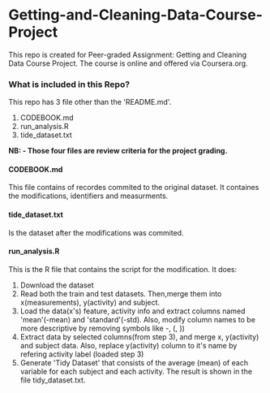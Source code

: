 # Getting-and-Cleaning-Data-Course-Project
This repo is created for Peer-graded Assignment: Getting and Cleaning Data Course Project. The course is online and offered via Coursera.org. 
### What is included in this Repo?
This repo has 3 file other than the 'README.md'.
  1. CODEBOOK.md
  2. run_analysis.R
  3. tide_dataset.txt
  
**NB: - Those four files are review criteria for the project grading.**

#### CODEBOOK.md
This file contains of recordes commited to the original dataset. It containes the modifications, identifiers and measurments.
#### tide_dataset.txt
Is the dataset after the modifications was commited. 
#### run_analysis.R
This is the R file that contains the script for the modification. It does:
  1. Download the dataset
  2. Read both the train and test datasets. Then,merge them into x(measurements), y(activity) and subject.
  3. Load the data(x's) feature, activity info and extract columns named 'mean'(-mean) and 'standard'(-std). Also, modify column names to be more descriptive by removing symbols like -, (, ))
  4. Extract data by selected columns(from step 3), and merge x, y(activity) and subject data. Also, replace y(activity) column to it's name by refering activity
  label (loaded step 3)
  5. Generate 'Tidy Dataset' that consists of the average (mean) of each variable for each subject and each activity. The result is shown in the file
  tidy_dataset.txt.
